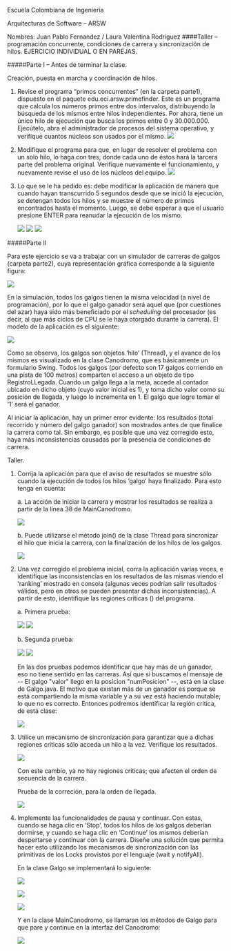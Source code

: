 Escuela Colombiana de Ingeniería

Arquitecturas de Software – ARSW

Nombres: Juan Pablo Fernandez / Laura Valentina Rodríguez
####Taller – programación concurrente, condiciones de carrera y sincronización de hilos. EJERCICIO INDIVIDUAL O EN PAREJAS.

#####Parte I – Antes de terminar la clase.

Creación, puesta en marcha y coordinación de hilos.

1. Revise el programa “primos concurrentes” (en la carpeta parte1), dispuesto en el paquete edu.eci.arsw.primefinder. Este es un programa que calcula los números primos entre dos intervalos, distribuyendo la búsqueda de los mismos entre hilos independientes. Por ahora, tiene un único hilo de ejecución que busca los primos entre 0 y 30.000.000. Ejecútelo, abra el administrador de procesos del sistema operativo, y verifique cuantos núcleos son usados por el mismo.
   ![](./img/media/Image1.jpeg)
2. Modifique el programa para que, en lugar de resolver el problema con un solo hilo, lo haga con tres, donde cada uno de éstos hará la tarcera parte del problema original. Verifique nuevamente el funcionamiento, y nuevamente revise el uso de los núcleos del equipo.
   ![](./img/media/Image2.jpeg)
3. Lo que se le ha pedido es: debe modificar la aplicación de manera que cuando hayan transcurrido 5 segundos desde que se inició la ejecución, se detengan todos los hilos y se muestre el número de primos encontrados hasta el momento. Luego, se debe esperar a que el usuario presione ENTER para reanudar la ejecución de los mismo.
   
   ![](./img/media/Image12.jpeg)
   ![](./img/media/Image13.jpeg)
   ![](./img/media/Image14.jpeg)

#####Parte II 


Para este ejercicio se va a trabajar con un simulador de carreras de galgos (carpeta parte2), cuya representación gráfica corresponde a la siguiente figura:

![](./img/media/image1.png)

En la simulación, todos los galgos tienen la misma velocidad (a nivel de programación), por lo que el galgo ganador será aquel que (por cuestiones del azar) haya sido más beneficiado por el *scheduling* del
procesador (es decir, al que más ciclos de CPU se le haya otorgado durante la carrera). El modelo de la aplicación es el siguiente:

![](./img/media/image2.png)

Como se observa, los galgos son objetos ‘hilo’ (Thread), y el avance de los mismos es visualizado en la clase Canodromo, que es básicamente un formulario Swing. Todos los galgos (por defecto son 17 galgos corriendo en una pista de 100 metros) comparten el acceso a un objeto de tipo
RegistroLLegada. Cuando un galgo llega a la meta, accede al contador ubicado en dicho objeto (cuyo valor inicial es 1), y toma dicho valor como su posición de llegada, y luego lo incrementa en 1. El galgo que
logre tomar el ‘1’ será el ganador.

Al iniciar la aplicación, hay un primer error evidente: los resultados (total recorrido y número del galgo ganador) son mostrados antes de que finalice la carrera como tal. Sin embargo, es posible que una vez corregido esto, haya más inconsistencias causadas por la presencia de condiciones de carrera.

Taller.

1.  Corrija la aplicación para que el aviso de resultados se muestre
    sólo cuando la ejecución de todos los hilos ‘galgo’ haya finalizado.
    Para esto tenga en cuenta:

    a.  La acción de iniciar la carrera y mostrar los resultados se realiza a partir de la línea 38 de MainCanodromo.
    
    ![](./img/media/Image3.jpeg)

    b.  Puede utilizarse el método join() de la clase Thread para sincronizar el hilo que inicia la carrera, con la finalización de los hilos de los galgos.

    ![](./img/media/Image4.jpeg)
 
2.  Una vez corregido el problema inicial, corra la aplicación varias
    veces, e identifique las inconsistencias en los resultados de las
    mismas viendo el ‘ranking’ mostrado en consola (algunas veces
    podrían salir resultados válidos, pero en otros se pueden presentar
    dichas inconsistencias). A partir de esto, identifique las regiones
    críticas () del programa.
    
    a. Primera prueba:

    ![](./img/media/Image5.jpeg)
    ![](./img/media/Image6.jpeg)

    b. Segunda prueba:

    ![](./img/media/Image7.jpeg)
    ![](./img/media/Image8.jpeg)

    En las dos pruebas podemos identificar que hay más de un ganador, eso no tiene sentido en las carreras.
    Así que si buscamos el mensaje de -- El galgo "valor" llego en la posicion "numPosicion" --, está en la clase de Galgo.java.
    El motivo que existan más de un ganador es porque se está compartiendo la misma variable y a su vez está haciendo mutable; lo que no es correcto.
    Entonces podremos identificar la región critica, de está clase:

    ![](./img/media/Image9.jpeg)

3.  Utilice un mecanismo de sincronización para garantizar que a dichas
    regiones críticas sólo acceda un hilo a la vez. Verifique los
    resultados.

    ![](./img/media/Image10.jpeg)

     Con este cambio, ya no hay regiones críticas; que afecten el orden de secuencia de la carrera.
    
    Prueba de la correción, para la orden de llegada.

    ![](./img/media/Image11.jpeg)

4.  Implemente las funcionalidades de pausa y continuar. Con estas,
    cuando se haga clic en ‘Stop’, todos los hilos de los galgos
    deberían dormirse, y cuando se haga clic en ‘Continue’ los mismos
    deberían despertarse y continuar con la carrera. Diseñe una solución que permita hacer esto utilizando los mecanismos de sincronización con las primitivas de los Locks provistos por el lenguaje (wait y notifyAll).
    
    En la clase Galgo se implementará lo siguiente:
    
    ![](./img/media/Image15.jpeg)

    ![](./img/media/Image16.jpeg)

    ![](./img/media/Image17.jpeg)

    Y en la clase MainCanodromo, se llamaran los métodos de Galgo para que pare y continue en la interfaz del Canodromo:
    
    ![](./img/media/Image18.jpeg)
